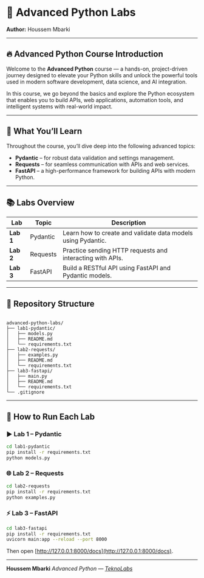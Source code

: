 # 🐍 Advanced Python Labs  
**Author:** Houssem Mbarki  

---

## 🔥 Advanced Python Course Introduction
Welcome to the **Advanced Python** course — a hands-on, project-driven journey designed to elevate your Python skills and unlock the powerful tools used in modern software development, data science, and AI integration.

In this course, we go beyond the basics and explore the Python ecosystem that enables you to build APIs, web applications, automation tools, and intelligent systems with real-world impact.

---

## 🧠 What You’ll Learn
Throughout the course, you’ll dive deep into the following advanced topics:

- **Pydantic** – for robust data validation and settings management.  
- **Requests** – for seamless communication with APIs and web services.  
- **FastAPI** – a high-performance framework for building APIs with modern Python.

---

## 📚 Labs Overview

| Lab | Topic | Description |
|-----|--------|-------------|
| **Lab 1** | Pydantic | Learn how to create and validate data models using Pydantic. |
| **Lab 2** | Requests | Practice sending HTTP requests and interacting with APIs. |
| **Lab 3** | FastAPI | Build a RESTful API using FastAPI and Pydantic models. |

---

## 📂 Repository Structure
```

advanced-python-labs/
├── lab1-pydantic/
│   ├── models.py
│   ├── README.md
│   └── requirements.txt
├── lab2-requests/
│   ├── examples.py
│   ├── README.md
│   └── requirements.txt
├── lab3-fastapi/
│   ├── main.py
│   ├── README.md
│   └── requirements.txt
└── .gitignore

````

---

## 🧩 How to Run Each Lab

### ▶️ Lab 1 – Pydantic
```bash
cd lab1-pydantic
pip install -r requirements.txt
python models.py
````

### 🌐 Lab 2 – Requests

```bash
cd lab2-requests
pip install -r requirements.txt
python examples.py
```

### ⚡ Lab 3 – FastAPI

```bash
cd lab3-fastapi
pip install -r requirements.txt
uvicorn main:app --reload --port 8000
```

Then open [http://127.0.0.1:8000/docs](http://127.0.0.1:8000/docs).

---

**Houssem Mbarki**
*Advanced Python — [TeknoLabs](https://github.com/YourUsername/advanced-python-labs)*
